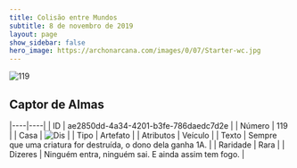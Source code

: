 ```yaml
---
title: Colisão entre Mundos
subtitle: 8 de novembro de 2019
layout: page
show_sidebar: false
hero_image: https://archonarcana.com/images/0/07/Starter-wc.jpg
---
```


![119](https://cdn.keyforgegame.com/media/card_front/pt/452_119_65F5W6G7CCV2_pt.png)

## Captor de Almas

|----|----|
| ID | ae2850dd-4a34-4201-b3fe-786daedc7d2e |
| Número | 119 |
| Casa | ![Dis](https://archonarcana.com/images/thumb/e/e8/Dis.png/22px-Dis.png "Dis") |
| Tipo | Artefato |
| Atributos | Veículo |
| Texto | Sempre que uma criatura for destruída, o dono dela ganha 1A. |
| Raridade | Rara |
| Dizeres | Ninguém entra, ninguém sai.  E ainda assim tem fogo. |